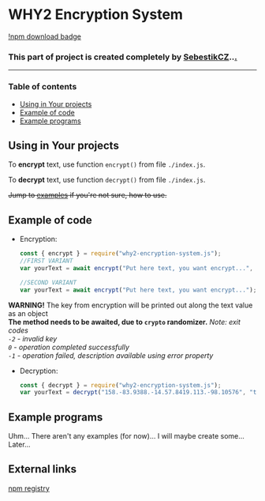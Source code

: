 # WHY2 Encryption System
[!npm download badge](https://img.shields.io/npm/dw/why2-encryption-system.js?style=flat-square)
### This part of project is created completely by [SebestikCZ](https://github.com/SebestikCZ)..[.](https://engo150.github.io/res/rickroll.mp3)

---

### Table of contents

  - [Using in Your projects](#using-in-your-projects)
  - [Example of code](#example-of-code)
  - [Example programs](#example-programs)

## Using in Your projects 

To **encrypt** text, use function `encrypt()` from file `./index.js`.

To **decrypt** text, use function `decrypt()` from file `./index.js`.

~~Jump to [examples](#examples) if you're not sure, how to use.~~

## Example of code

- Encryption:
    ```js
    const { encrypt } = require("why2-encryption-system.js");
    //FIRST VARIANT
    var yourText = await encrypt("Put here text, you want encrypt...", "tzXlZGxkhfYOvRthqokDrmGFyDMylgmeIlrJTpVAwuqrLjABXM"); //The second thing is Your **key**. (The key must be atleast 50 characters long!)

    //SECOND VARIANT
    var yourText = await encrypt("Put here text, you want encrypt..."); //See? You don't have to use Your key. Program will automatically generate one for you.
    ```
**WARNING!** The key from encryption will be printed out along the text value as an object \
**The method needs to be awaited, due to `crypto` randomizer.**
_Note: exit codes \
`-2` - invalid key \
`0` - operation completed successfully \
`-1` - operation failed, description available using error property_

- Decryption:
    ```js
	const { decrypt } = require("why2-encryption-system.js");
	var yourText = decrypt("158.-83.9388.-14.57.8419.113.-98.10576", "tzXlZGxkhfYOvRthqokDrmGFyDMylgmeIlrJTpVAwuqrLjABXM"); //First parameter is Your encrypted text, the second is key you want to use for decryption.
    ```

## Example programs

Uhm... There aren't any examples (for now)... I will maybe create some... Later...

## External links
[npm registry](https://www.npmjs.com/package/why2-encryption-system.js)